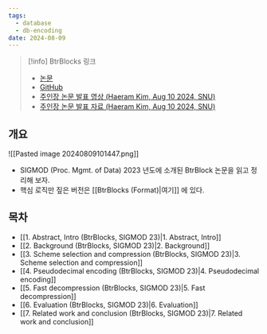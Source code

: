 ```yaml
---
tags:
  - database
  - db-encoding
date: 2024-08-09
---
```

> [!info] BtrBlocks 링크
> - [논문](https://dl.acm.org/doi/10.1145/3589263)
> - [GitHub](https://github.com/maxi-k/btrblocks)
> - [주인장 논문 발표 영상 (Haeram Kim, Aug 10 2024, SNU)](https://www.youtube.com/watch?v=WrKEhlzo3kU)
> - [주인장 논문 발표 자료 (Haeram Kim, Aug 10 2024, SNU)](https://1drv.ms/b/s!AnQMW732rqISkzjzrm8y8LHWUhW9?e=fYUdsW)

## 개요

![[Pasted image 20240809101447.png]]

- SIGMOD (Proc. Mgmt. of Data) 2023 년도에 소개된 BtrBlock 논문을 읽고 정리해 보자.
- 핵심 로직만 짚은 버전은 [[BtrBlocks (Format)|여기]] 에 있다.

## 목차

- [[1. Abstract, Intro (BtrBlocks, SIGMOD 23)|1. Abstract, Intro]]
- [[2. Background (BtrBlocks, SIGMOD 23)|2. Background]]
- [[3. Scheme selection and compression (BtrBlocks, SIGMOD 23)|3. Scheme selection and compression]]
- [[4. Pseudodecimal encoding (BtrBlocks, SIGMOD 23)|4. Pseudodecimal encoding]]
- [[5. Fast decompression (BtrBlocks, SIGMOD 23)|5. Fast decompression]]
- [[6. Evaluation (BtrBlocks, SIGMOD 23)|6. Evaluation]]
- [[7. Related work and conclusion (BtrBlocks, SIGMOD 23)|7. Related work and conclusion]]